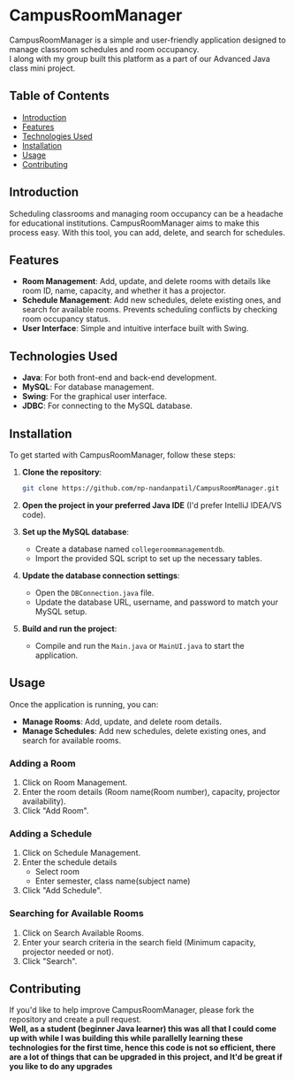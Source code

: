 # CampusRoomManager

CampusRoomManager is a simple and user-friendly application designed to manage classroom schedules and room occupancy.<br>
I along with my group built this platform as a part of our Advanced Java class mini project.

## Table of Contents

- [Introduction](#introduction)
- [Features](#features)
- [Technologies Used](#technologies-used)
- [Installation](#installation)
- [Usage](#usage)
- [Contributing](#contributing)

## Introduction

Scheduling classrooms and managing room occupancy can be a headache for educational institutions. CampusRoomManager aims
to make this process easy. With this tool, you can add, delete, and search for schedules.

## Features

- **Room Management**: Add, update, and delete rooms with details like room ID, name, capacity, and whether it has a
  projector.
- **Schedule Management**: Add new schedules, delete existing ones, and search for available rooms. Prevents scheduling
  conflicts by checking room occupancy status.
- **User Interface**: Simple and intuitive interface built with Swing.

## Technologies Used

- **Java**: For both front-end and back-end development.
- **MySQL**: For database management.
- **Swing**: For the graphical user interface.
- **JDBC**: For connecting to the MySQL database.

## Installation

To get started with CampusRoomManager, follow these steps:

1. **Clone the repository**:
    ```sh
    git clone https://github.com/np-nandanpatil/CampusRoomManager.git
    ```
2. **Open the project in your preferred Java IDE** (I'd prefer IntelliJ IDEA/VS code).

3. **Set up the MySQL database**:
    - Create a database named `collegeroommanagementdb`.
    - Import the provided SQL script to set up the necessary tables.

4. **Update the database connection settings**:
    - Open the `DBConnection.java` file.
    - Update the database URL, username, and password to match your MySQL setup.

5. **Build and run the project**:
    - Compile and run the `Main.java` or `MainUI.java` to start the application.

## Usage

Once the application is running, you can:

- **Manage Rooms**: Add, update, and delete room details.
- **Manage Schedules**: Add new schedules, delete existing ones, and search for available rooms.

### Adding a Room

1. Click on Room Management.
2. Enter the room details (Room name(Room number), capacity, projector availability).
3. Click "Add Room".

### Adding a Schedule

1. Click on Schedule Management.
2. Enter the schedule details
    * Select room
    * Enter semester, class name(subject name)
3. Click "Add Schedule".

### Searching for Available Rooms

1. Click on Search Available Rooms.
2. Enter your search criteria in the search field (Minimum capacity, projector needed or not).
3. Click "Search".

## Contributing

If you'd like to help improve CampusRoomManager, please fork the repository and create a pull request.<br>
**Well, as a student (beginner Java learner) this was all that I could come up with while I was building this while parallelly learning these technologies for
the first time, hence this code is not so efficient, there are a lot of things that can be upgraded in this project, and It'd be great
if you like to do any upgrades**

